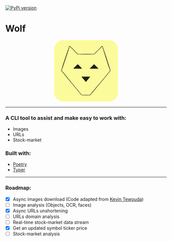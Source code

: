 [![PyPi version](https://badgen.net/pypi/v/wolf-cli)](https://pypi.com/project/wolf-cli)

# **Wolf**

 <p align="center">
  <img src="https://github.com/cande1gut/wolf/blob/main/dist/assets/logo.svg" style="width:200px;"/>
 </p>

---

### A CLI tool to assist and make easy to work with:
- Images
- URLs
- Stock-market

### Built with:
- [Poetry](https://python-poetry.org/)
- [Typer](https://typer.tiangolo.com/)

---

### Roadmap:
- [x] Async images download (Code adapted from [Kevin Tewouda](https://lewoudar.medium.com/click-a-beautiful-python-library-to-write-cli-applications-9c8154847066))
- [ ] Image analysis (Objects, OCR, faces)
- [x] Async URLs unshortening
- [ ] URLs domain analysis
- [ ] Real-time stock-market data stream
- [x] Get an updated symbol ticker price
- [ ] Stock-market analysis
